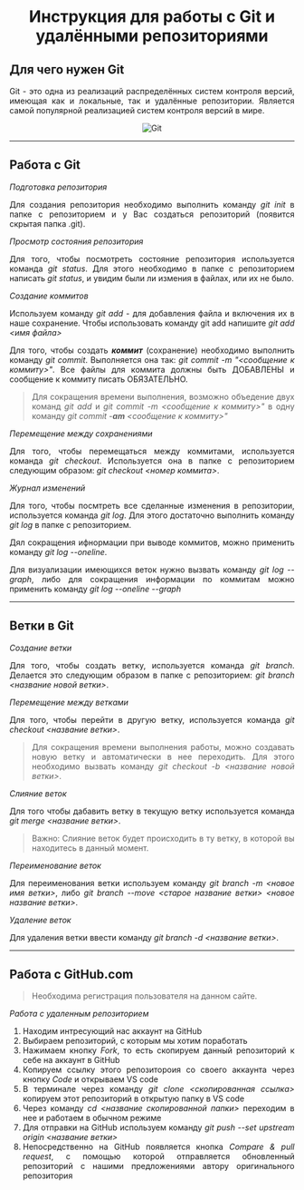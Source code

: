 <div style='text-align: justify;'>

<div style='text-align: center;'>

# Инструкция для работы с Git и удалёнными репозиториями

</div>

## Для чего нужен Git
Git - это одна из реализаций распределённых систем контроля версий, имеющая как и локальные, так и удалённые репозитории. Является самой популярной реализацией систем контроля версий в мире.
<div style='text-align: center;'>

![Git](Git.bmp)

</div>

___

## Работа с Git
*Подготовка репозитория*

Для создания репозитория необходимо выполнить команду *git init* в папке с репозиторием и у Вас создаться репозиторий (появится скрытая папка .git).

*Просмотр состояния репозитория*

Для того, чтобы посмотреть состояние репозитория используется команда *git status*. Для этого необходимо в папке с репозиторием написать *git status*, и увидим были ли измения в файлах, или их не было.

*Создание коммитов*

Используем команду *git add* - для добавления файла и включения их в наше  сохранение. Чтобы использовать команду git add напишите *git add <имя файла>*

Для того, чтобы создать _**коммит**_ (сохранение) необходимо выполнить команду *git commit*. Выполняется она так: *git commit -m "<сообщение к коммиту>"*. Все файлы для коммита должны быть ДОБАВЛЕНЫ и сообщение к коммиту писать ОБЯЗАТЕЛЬНО.

>Для сокращения времени выполнения, возможно объедение двух команд *git add* и *git commit -m <сообщение к коммиту>"* в одну команду *git commit -**am** <сообщение к коммиту>"*

*Перемещение между сохранениями*

Для того, чтобы перемещаться между коммитами, используется команда *git checkout*. Используется она в папке с репозиторием следующим образом: *git checkout <номер коммита>*.

*Журнал изменений*

Для того, чтобы посмтреть все сделанные изменения в репозитории, используется команда *git log*. Для этого достаточно выполнить команду *git log* в папке с репозиторием.

Дял сокращения ифнормации при выводе коммитов, можно применить команду *git log --oneline*.

Для визуализации имеющихся веток нужно вызвать команду *git log --graph*, либо для сокращения информации по коммитам можно применить команду *git log --oneline --graph*
___

## Ветки в Git

*Создание ветки*

Для того, чтобы создать ветку, используется команда *git branch*. Делается это следующим образом в папке с репозиторием: *git branch <название новой ветки>*.

*Перемещение между ветками*

Для того, чтобы перейти в другую ветку, используется команда *git checkout <название ветки>*.

>Для сокращения времени выполнения работы, можно создавать новую ветку и автоматически в нее переходить. Для этого необходимо вызвать команду *git checkout -b <название новой ветки>*.

*Слияние веток*

Для того чтобы дабавить ветку в текущую ветку используется команда *git merge <название ветки>*.
>Важно:
>Слияние веток будет происходить в ту ветку, в которой вы находитесь в данный момент.

*Переименование веток*

Для переименования ветки используем команду *git branch -m <новое имя ветки>*, либо *git branch --move <старое название ветки> <новое название ветки>*.

*Удаление веток*

Для удаления ветки ввести команду *git branch -d <название ветки>*.
___

## Работа с GitHub.com

> Необходима регистрация пользователя на данном сайте.

*Работа с удаленным репозиторием*

1) Находим интресующий нас аккаунт на GitHub
2) Выбираем репозиторий, с которым мы хотим поработать
3) Нажимаем кнопку *Fork*, то есть скопируем данный репозиторий к себе на аккаунт в GitHub
4) Копируем ссылку этого репозитороия со своего аккаунта через кнопку *Code* и открываем VS code
5) В терминале через команду *git clone <скопированная ссылка>* копируем этот репозиторий в открытую папку в VS code
6) Через команду *cd <название скопированной папки>* переходим в нее и работаем в обычном режиме 
7) Для отправки на GitHub используем команду *git push --set upstream origin <название ветки>*
8) Непосредственно на GitHub появляется кнопка *Compare & pull request*, с помощью которой отправляется обновленный репозиторий с нашими предложениями автору оригинального репозитория

</div>